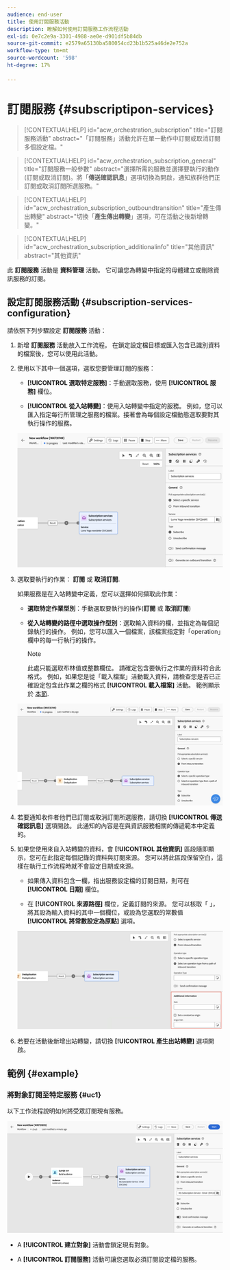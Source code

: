 ```yaml
---
audience: end-user
title: 使用訂閱服務活動
description: 瞭解如何使用訂閱服務工作流程活動
exl-id: 0e7c2e9a-3301-4988-ae0e-d901df5b84db
source-git-commit: e2579a65130ba580054cd23b1b525a46de2e752a
workflow-type: tm+mt
source-wordcount: '598'
ht-degree: 17%

---
```


# 訂閱服務 {#subscriptipon-services}

>[!CONTEXTUALHELP]
>id="acw_orchestration_subscription"
>title="訂閱服務活動"
>abstract="「訂閱服務」活動允許在單一動作中訂閱或取消訂閱多個設定檔。"

>[!CONTEXTUALHELP]
>id="acw_orchestration_subscription_general"
>title="訂閱服務一般參數"
>abstract="選擇所需的服務並選擇要執行的動作 (訂閱或取消訂閱)。將「**傳送確認訊息**」選項切換為開啟，通知族群他們正訂閱或取消訂閱所選服務。"

>[!CONTEXTUALHELP]
>id="acw_orchestration_subscription_outboundtransition"
>title="產生傳出轉變"
>abstract="切換「**產生傳出轉變**」選項，可在活動之後新增轉變。"

>[!CONTEXTUALHELP]
>id="acw_orchestration_subscription_additionalinfo"
>title="其他資訊"
>abstract="其他資訊"

此 **訂閱服務** 活動是 **資料管理** 活動。 它可讓您為轉變中指定的母體建立或刪除資訊服務的訂閱。

## 設定訂閱服務活動 {#subscription-services-configuration}

請依照下列步驟設定 **訂閱服務** 活動：

1. 新增 **訂閱服務** 活動放入工作流程。 在鎖定設定檔目標或匯入包含已識別資料的檔案後，您可以使用此活動。

1. 使用以下其中一個選項，選取您要管理訂閱的服務：

   * **[!UICONTROL 選取特定服務]**：手動選取服務，使用 **[!UICONTROL 服務]** 欄位。

   * **[!UICONTROL 從入站轉變]**：使用入站轉變中指定的服務。 例如，您可以匯入指定每行所管理之服務的檔案。接著會為每個設定檔動態選取要對其執行操作的服務。

   ![](../assets/workflow-subscription-service.png)

1. 選取要執行的作業： **訂閱** 或 **取消訂閱**.

   如果服務是在入站轉變中定義，您可以選擇如何擷取此作業：

   * **選取特定作業型別**：手動選取要執行的操作(**訂閱** 或 **取消訂閱**)

   * **從入站轉變的路徑中選取操作型別**：選取輸入資料的欄，並指定為每個記錄執行的操作。 例如，您可以匯入一個檔案，該檔案指定對「operation」欄中的每一行執行的操作。

     >[!NOTE]
     >
     >此處只能選取布林值或整數欄位。 請確定包含要執行之作業的資料符合此格式。 例如，如果您是從「載入檔案」活動載入資料，請檢查您是否已正確設定包含此作業之欄的格式 **[!UICONTROL 載入檔案]** 活動。 範例顯示於 [本節](#uc2).

   ![](../assets/workflow-subscription-service-inbound.png)

1. 若要通知收件者他們已訂閱或取消訂閱所選服務，請切換 **[!UICONTROL 傳送確認訊息]** 選項開啟。 此通知的內容是在與資訊服務相關的傳遞範本中定義的。

1. 如果您使用來自入站轉變的資料，會 **[!UICONTROL 其他資訊]** 區段隨即顯示，您可在此指定每個記錄的資料與訂閱來源。 您可以將此區段保留空白，這樣在執行工作流程時就不會設定日期或來源。

   * 如果傳入資料包含一欄，指出服務設定檔的訂閱日期，則可在 **[!UICONTROL 日期]** 欄位。

   * 在 **[!UICONTROL 來源路徑]** 欄位，定義訂閱的來源。 您可以核取「 」，將其設為輸入資料的其中一個欄位，或設為您選取的常數值 **[!UICONTROL 將常數設定為原點]** 選項。

   ![](../assets/workflow-subscription-service-additional.png)

1. 若要在活動後新增出站轉變，請切換 **[!UICONTROL 產生出站轉變]** 選項開啟。

## 範例 {#example}

### 將對象訂閱至特定服務 {#uc1}

以下工作流程說明如何將受眾訂閱現有服務。

![](../assets/workflow-subscription-service-uc1.png)

* A **[!UICONTROL 建立對象]** 活動會鎖定現有對象。

* A **[!UICONTROL 訂閱服務]** 活動可讓您選取必須訂閱設定檔的服務。

<!--
### Updating multiple subscription statuses from a file {#uc2}

The workflow below shows how to import a file containing profiles and update their subscription to several services specified in the file.

![](../assets/workflow-subscription-service-uc2.png)

* A **[!UICONTROL Load file]** activity loads a CSV file containing the data and defines the structure of the imported columns. The "service" and "operation" columns specify the service to update and the operation to perform (subscription or unsubscription).

  ```
  Lastname,firstname,city,birthdate,email,service,operation
  Smith,Hayden,Paris,23/05/1985,hayden.smith@example.com,yoga,sub
  Mars,Daniel,London,17/11/1999,danny.mars@example.com,running,sub
  Smith,Clara,Roma,08/02/1979,clara.smith@example.com,running,unsub
  Durance,Allison,San Francisco,15/12/2000,allison.durance@example.com,yoga,sub
  Durance,Alison,San Francisco,15/12/2000,allison.durance@example.com,running,unsub
  ```

  As you may have noticed, the operation is specified in the file as "sub" or "unsub". The system expects a **Boolean** or **Integer** value to recognize the operation to perform: "0" to unsubscribe and "1" to subscribe. To match this requirement, a remapping of values must be performed in the detail of the "operation" column in the sample file configuration screen.

  ![](../assets/workflow-subscription-service-uc2-mapping.png)

  If your file already uses "0" and "1" to identify the operation, you don't need to remap those values. Only make sure that the column is processed as a **Boolean** or **Integer** in the sample file columns.

* A **[!UICONTROL Reconciliation]** activity identifies the data from the file as belonging to the profile dimension of the Adobe Campaign database. The **email** field of the file is matched to the **email** field of the profile resource.

  ![](../assets/workflow-subscription-service-uc2-enrichment.png)

* An **[!UICONTROL Enrichment]** activity creates a link to the "Services (nms)" table and creates a simple join between the "service" column of the uploaded file, and the services "internal name" field in the database.

    ![](../assets/workflow-subscription-service-uc2-enrichment.png)

* A **[!UICONTROL Deduplication]** based on the **email** field identifies duplicates. It is important to eliminate duplicates since the subscription to a service will fail for all data in case of duplicates.

  ![](../assets/workflow-subscription-service-uc2-dedup.png)
  
* A **[!UICONTROL Subscription Services]** identifies the services to update as coming from the transition, through the link created in the **[!UICONTROL Reconciliation]** activity.

  The **[!UICONTROL Operation type]** is identified as coming from the **operation** field of the file. Only Boolean or Integer fields can be selected here. If the column of your file that contains the operation to perform does not appear in the list, make sure that you have correctly set your column format in the **[!UICONTROL Load file]** activity, as explained earlier in this example.

  ![](../assets/workflow-subscription-service-uc2-subscription.png)-->
